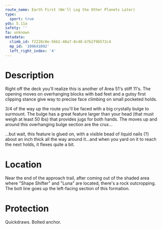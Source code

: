 ```yaml
---
route_name: Earth First (We'll Log the Other Planets Later)
type:
  sport: true
yds: 5.11a
safety: ''
fa: unknown
metadata:
  climb_id: f2228c0e-56b2-48a7-8c48-b7b2f96572c4
  mp_id: '109641092'
  left_right_index: '4'
---
```

# Description
Right off the deck you'll realize this is another of Area 51's stiff 11's.  The opening moves on overhanging blocks with bad feet and a gutsy first clipping stance give way to precise face climbing on small pocketed holds.

3/4 of the way up the route you'll be faced with a big crystally bulge to surmount.  The bulge has a great feature larger than your head (that must weigh at least 50 lbs) that provides jugs for both hands.  The moves up and around this overhanging bulge section are the crux...

...but wait, this feature is glued on, with a visible bead of liquid nails (?) about an inch thick all the way around it...and when you yard on it to reach the next holds, it flexes quite a bit.

# Location
Near the end of the approach trail, after coming out of the shaded area where "Shape Shifter" and "Luna" are located, there's a rock outcropping.  The bolt line goes up the left-facing section of this formation.

# Protection
Quickdraws.  Bolted anchor.
